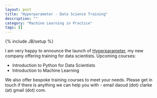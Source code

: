 ```yaml
---
layout: post
title: "Hyperparameter - Data Science Training"
description: ""
category: "Machine Learning in Practice"
tags: []
---
```

{% include JB/setup %}

I am very happy to announce the launch of
[Hyperparameter](http://www.hyperparameter.com), my new company
offering training for data scientists. Upcoming courses:

 - Introduction to Python for Data Scientists
 - Introduction to Machine Learning
 
We also offer bespoke training courses to meet your needs. Please get
in touch if there is anything we can help you with - email daoud (dot)
clarke (at) gmail (dot) com.


